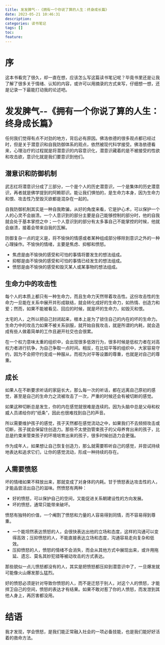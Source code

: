```yaml
---
title: 发发脾气--《拥有一个你说了算的人生：终身成长篇》
date: 2023-05-21 10:46:31
description:
categories: 读书笔记
tags: []
toc:
feature:
---
```


# 序

这本书看完了很久，却一直在想，应该怎么写这篇读书笔记呢？毕竟书里还是让我了解了很多关于情绪、认知的内容，或许可以用摘录的方式来写，仔细想一想，还是记录一下最能打动我的论述吧。

<!-- more -->

# 发发脾气--《拥有一个你说了算的人生：终身成长篇》

任何我们觉得有点不对劲的地方，背后必有原因。佛洛依德的很多观点都已经过时，但是关于潜意识和自我防御体系的观点，依然被现代科学接受。佛洛依德看来，心理治疗的过程就是将潜意识的内容意识化，潜意识藏着的是不被接受的性欲和攻击欲，意识化就是我们要意识到他们。

## 潜意识和防御机制

武志红将潜意识分成了三部分，一个是个人的历史潜意识，一个是集体的历史潜意识，再者就是佛学提到的阿赖耶识。能让我们惧怕的，是生命力本身，因为生命力和恨、攻击性乃至毁灭欲都是混杂在一起的。

自我防御机制其实是一种自我欺骗，从好的角度来看，它是护心术，可以保护一个人的心灵不会崩溃。一个人意识到的部分主要是自己能够控制的部分时，他的自我就会处于基本掌控之中；一个人意识到的部分有太多事自己不能掌控的时候，他就会崩溃，接着会带来自我的瓦解。

防御复杂一点的定义是，将不愉快的情感或者某种组成部分移除到意识之外的一种心理操作。不愉快的情绪，主要是焦虑、抑郁和愤怒。

- 焦虑是由不愉快的感受和可怕的事情将要发生的想法组成。
- 抑郁是由不愉快的感受和可怕的事情已经发生的想法组成。
- 愤怒是由不愉快的感受和毁灭某人或某事物的想法组成。

## 生命力中的攻击性

每个人的本质上都只有一种生命力，而且生命力天然带着攻击性。这份攻击性的生命力一旦能在关系中展开并形成联结，就会转化成好的生命力，如热情、创造力和爱；然而，如果不能被看见、回应的时候，就是坏的生命力，如毁灭和恨。

太宅的人，之所以把自己封闭起来，根本上是为了锁住自己的内在的坏的生命力。生命力中的攻击力如果不被关系驯服，就开始自我攻击，就是所谓的内耗，就会造成有些人做着简单的工作且避开社交也会很累。

在一个权力意味太重的组织中，会出现很多低效行为，很多时候是低权力者在对高权力者进行抗争，为自己争取一点时间。相反，在比较平等的组织中，大家容易守约，因为不会把守约变成一种服从，而视为对平等设置的尊重，也就是对自己的尊重。

## 成长

如果人在不断要求听话的家庭长大，那么每一次的听话，都在远离自己原初的感觉，甚至是自己的生命力之流被攻击了一次，严重的时候还会有被切断的感觉。

如果这种切断总是发生，你的内在感觉就很难是连续的。因为头脑中总是父母和权威人员递给你的“纸条”，因此也很难找到自己的声音。

所以需要维护孩子的感觉，孩子天然都在感觉流动之中，如果我们不去频频攻击或切断，孩子就会保留住创造力。那些不太使劲管束孩子的父母养育出来的孩子，比总是约束来管束孩子的环境培育出来的孩子，很多时候创造力会更强。

作为成年人，如果想让自己恢复创造力，那么就需要聆听自己的感觉，并尝试持续地表达和追求它们，让你的感觉流动，形成一种持续的存在。

## 人需要愤怒

坏的情绪如果不释放出来，那就变成了对身体的内耗。甘于愤怒表达攻击性的人，才能品尝活出自己的滋味。然愤怒有两种：

- 好的愤怒，可以保护自己的空间，又能促进关系朝建设性的方向发展。
- 坏的愤怒，通常只能带来破坏。

愤怒有独特的价值，一个阉割了愤怒和力量的人容易得到同情，而不容易得到尊重。

- 一个能坦然表达愤怒的人，会很快表达出他的立场和态度，这样的沟通可以变得高效；压抑愤怒的人，不能直接表达立场和态度，沟通容易走向复杂和低效。
- 压抑愤怒的人，愤怒的情绪不会消失，而会从其他方式中展现出来，或许用拖延、遗忘、莫名其妙犯错等被动攻击的方式表达。

那些貌似一点儿愤怒都没有的人，其实是把愤怒都压抑到潜意识中了，一旦爆发就可能像火山爆发那么猛烈。

好的愤怒必须是针对导致你愤怒的人，而不是迁怒于别人，对这个人的愤怒，才能捍卫自己的空间，愤怒的表达才有结果。如果不敢对惹了你的人愤怒，而发泄到其他人身上，再厉害都没用。



# 结语

我才发现，学会愤怒，是我们能正常融入社会的一项必备技能，也是我们能好好活着的救命方法。
